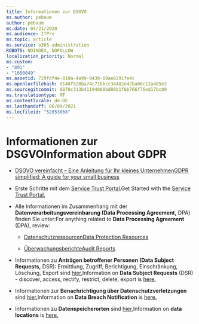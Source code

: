 ```yaml
---
title: Informationen zur DSGVO
ms.author: pebaum
author: pebaum
ms.date: 04/21/2020
ms.audience: ITPro
ms.topic: article
ms.service: o365-administration
ROBOTS: NOINDEX, NOFOLLOW
localization_priority: Normal
ms.custom:
- "891"
- "1600049"
ms.assetid: 729fdf4e-810a-4a99-9438-60ae8291fe4c
ms.openlocfilehash: d148f528ba74c71bbcc34482e42ba06c12a485e2
ms.sourcegitcommit: 8878c313b41194808bd88b1f6b766f76ed17bc09
ms.translationtype: MT
ms.contentlocale: de-DE
ms.lasthandoff: 06/09/2021
ms.locfileid: "52853868"
---
```

# <a name="information-about-gdpr"></a><span data-ttu-id="daa6d-102">Informationen zur DSGVO</span><span class="sxs-lookup"><span data-stu-id="daa6d-102">Information about GDPR</span></span>

- [<span data-ttu-id="daa6d-103">DSGVO vereinfacht – Eine Anleitung für Ihr kleines Unternehmen</span><span class="sxs-lookup"><span data-stu-id="daa6d-103">GDPR simplified: A guide for your small business</span></span>](/microsoft-365/admin/security-and-compliance/gdpr-compliance)

- <span data-ttu-id="daa6d-104">Erste Schritte mit dem [Service Trust Portal.](https://servicetrust.microsoft.com/ViewPage/GDPRGetStarted)</span><span class="sxs-lookup"><span data-stu-id="daa6d-104">Get Started with the [Service Trust Portal.](https://servicetrust.microsoft.com/ViewPage/GDPRGetStarted)</span></span>

- <span data-ttu-id="daa6d-105">Alle Informationen im Zusammenhang mit der **Datenverarbeitungsvereinbarung (Data Processing Agreement,** DPA) finden Sie unter:</span><span class="sxs-lookup"><span data-stu-id="daa6d-105">For anything related to **Data Processing Agreement** (DPA), review:</span></span>

  - [<span data-ttu-id="daa6d-106">Datenschutzressourcen</span><span class="sxs-lookup"><span data-stu-id="daa6d-106">Data Protection Resources</span></span>](https://servicetrust.microsoft.com/ViewPage/TrustDocuments)

  - [<span data-ttu-id="daa6d-107">Überwachungsberichte</span><span class="sxs-lookup"><span data-stu-id="daa6d-107">Audit Reports</span></span>](https://servicetrust.microsoft.com/ViewPage/MSComplianceGuide)

- <span data-ttu-id="daa6d-108">Informationen zu **Anträgen betroffener Personen (Data Subject Requests,** DSR): Ermittlung, Zugriff, Berichtigung, Einschränkung, Löschung, Export sind [hier.](/microsoft-365/compliance/gdpr-dsr-office365)</span><span class="sxs-lookup"><span data-stu-id="daa6d-108">Information on **Data Subject Requests** (DSR) - discover, access, rectify, restrict, delete, export is [here.](/microsoft-365/compliance/gdpr-dsr-office365)</span></span>

- <span data-ttu-id="daa6d-109">Informationen zur **Benachrichtigung über Datenschutzverletzungen** sind [hier.](https://servicetrust.microsoft.com/ViewPage/GDPRBreach)</span><span class="sxs-lookup"><span data-stu-id="daa6d-109">Information on **Data Breach Notification** is [here.](https://servicetrust.microsoft.com/ViewPage/GDPRBreach)</span></span>

- <span data-ttu-id="daa6d-110">Informationen zu **Datenspeicherorten** sind [hier.](https://products.office.com/where-is-your-data-located?ms.officeurl=datamaps&amp;geo=All#All)</span><span class="sxs-lookup"><span data-stu-id="daa6d-110">Information on **data locations** is [here.](https://products.office.com/where-is-your-data-located?ms.officeurl=datamaps&amp;geo=All#All)</span></span>
